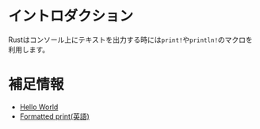 # イントロダクション

Rustはコンソール上にテキストを出力する時には`print!`や`println!`のマクロを利用します。

# 補足情報

- [Hello World](https://doc.rust-jp.rs/book-ja/ch01-02-hello-world.html)
- [Formatted print(英語)](https://doc.rust-lang.org/rust-by-example/hello/print.html)
